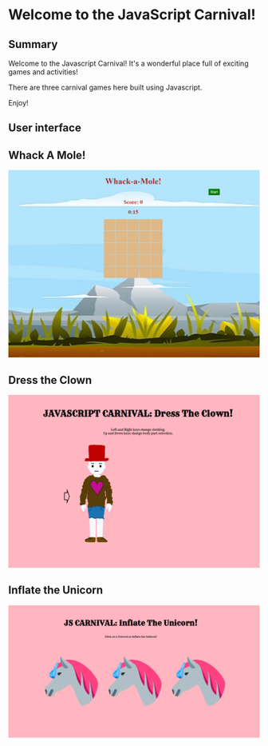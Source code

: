 # Welcome to the JavaScript Carnival!

## Summary

Welcome to the Javascript Carnival! It's a wonderful place full of exciting games and activities! 

There are three carnival games here built using Javascript.

Enjoy!

## User interface

Whack A Mole!
------------------------------------
![Whack-A-Mole](docs/whackaMole.PNG)

Dress the Clown
------------------------------------
![DressTheClown](docs/dressTheClown.PNG)

Inflate the Unicorn
------------------------------------
![InflateTheUnicorn](docs/inflateTheUnicorn.PNG)
